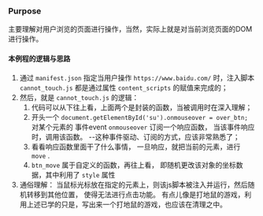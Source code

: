### Purpose
主要理解对用户浏览的页面进行操作，当然，实际上就是对当前浏览页面的DOM进行操作。

#### 本例程的逻辑与思路
1. 通过 `manifest.json` 指定当用户操作 `https://www.baidu.com/` 时，注入脚本 `cannot_touch.js`
	都是通过属性 `content_scripts` 的赋值来完成的；
2. 然后，就是 `cannot_touch.js` 的逻辑：
	1. 代码可以从下往上看，上面两个是封装的函数，当被调用时在深入理解；
	2. 开头一个 `document.getElementById('su').onmouseover = over_btn;`
		对某个元素的 事件event `onmouseover` 订阅一个响应函数，
		当该事件响应时，调用该函数。 --这种事件驱动、订阅的方式，应该非常熟悉了；
	3. 看看响应函数里面干了什么事情，
		一旦响应，就把当前的元素，进行 `move` .
	4. `btn_move` 属于自定义的函数，再往上看，
		即随机更改该对象的坐标数据，其中利用了 `style` 属性
3. 通俗理解：
	当鼠标光标放在指定的元素上，则该js脚本被注入并运行，然后随机转移到其他位置，
	使得无法进行点击功能。
	有点儿像是打地鼠的游戏，利用上述已学的只是，写出来一个打地鼠的游戏，也应该在清理之中。